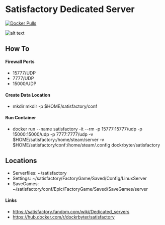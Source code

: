 # Satisfactory Dedicated Server
[![Docker Pulls](https://img.shields.io/docker/pulls/dockrbyter/satisfactory.svg)](https://hub.docker.com/r/dockrbyter/satisfactory)

![alt text](https://img2.storyblok.com/fit-in/0x300/filters:format(png)/f/110098/5405x1416/10decfbcac/hero-logo.png)

## How To
#### Firewall Ports
 - 15777/UDP
 - 7777/UDP
 - 15000/UDP
 
#### Create Data Location
 - mkdir mkdir -p $HOME/satisfactory/conf

#### Run Container
  - docker run --name satisfactory -it --rm -p 15777:15777/udp -p 15000:15000/udp -p 7777:7777/udp -v $HOME/satisfactory:/home/steam/server -v $HOME/satisfactory/conf:/home/steam/.config dockrbyter/satisfactory

## Locations
 - Serverfiles: ~/satisfactory
 - Settings: ~/satisfactory/FactoryGame/Saved/Config/LinuxServer
 - SaveGames: ~/satisfactory/conf/Epic/FactoryGame/Saved/SaveGames/server

#### Links
 - https://satisfactory.fandom.com/wiki/Dedicated_servers
 - https://hub.docker.com/r/dockrbyter/satisfactory
